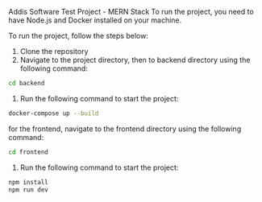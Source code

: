 Addis Software Test Project - MERN Stack
To run the project, you need to have Node.js and Docker installed on your machine.

To run the project, follow the steps below:
1. Clone the repository
2. Navigate to the project directory, then to backend directory using the following command:
```bash
cd backend
```
1. Run the following command to start the project:
```bash
docker-compose up --build
```

for the frontend, navigate to the frontend directory using the following command:
```bash
cd frontend
```
1. Run the following command to start the project:
```bash
npm install
npm run dev
```
